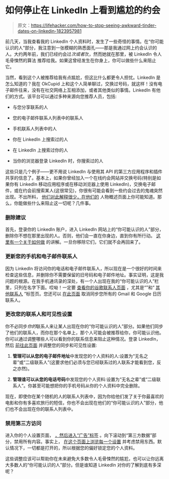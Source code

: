 # 如何停止在 LinkedIn 上看到尴尬的约会

> 原文：<https://lifehacker.com/how-to-stop-seeing-awkward-tinder-dates-on-linkedin-1823957981>

前几天，当我查看我的 LinkedIn 个人资料时，发生了一些奇怪的事情。在“你可能认识的人”部分，我注意到一张模糊的熟悉面孔——那是我通过网上约会认识的人。大约两年前，我们已经约会过*次或者*次，然而她就在那里，被 LinkedIn 令人毛骨悚然的算法 推荐给我。如果这曾经发生在你身上，你可以做些什么来阻止它。



当然，看到这个人被推荐给我有点尴尬，但这比什么都更令人担忧。LinkedIn 是怎么知道的？我在 OkCupid 上和这个人简单聊过，交换过号码，就这样！没有电子邮件往来，没有在社交网络上互相添加，或者其他类似的事情。LinkedIn 有他们的方式。该平台可以通过多种来源向您推荐人员，包括:

*   与您分享联系的人

*   您的电子邮件联系人列表中的联系人

*   手机联系人列表中的人

*   你在 LinkedIn 上搜索过的人

*   在 LinkedIn 上搜索过你的人
*   当你的浏览器登录 LinkedIn 时，你搜索过的人

这些只是几个例子——更不用说 LinkedIn 与使用其 API 的第三方应用程序和插件共享的信息了。基本上，如果你曾经加入一个在线约会网站并交换号码(特别是如果你有 LinkedIn 移动应用程序或在移动浏览器上使用 LinkedIn)，交换电子邮件，或在约会前搜索某人(这很常见)，你很有可能会看到一些约会过去的鬼魂突然出现。不出所料， [他们对此解释很少，在他们的](https://www.linkedin.com/help/linkedin/answer/29/people-you-may-know-feature-overview?lang=en) 人物概述页面上你可能知道。那么，你能做些什么来阻止这一切呢？几件事。

### **删除建议**

首先，登录你的 LinkedIn 账户，进入 LinkedIn 网站上的“你可能认识的人”部分，删除你不想在那里出现的人。否则，他们会一直在你身边，直到你有所行动。 [这里有一个关于如何做](https://www.linkedin.com/help/linkedin/answer/85350) 的讲解。一旦你移除它们，它们就不会再回来了。

### 更新您的手机和电子邮件联系人

因为 LinkedIn 将访问你的电话和电子邮件联系人，所以现在是一个很好的时间来检查这些信息，并删除你不需要保留的旧号码和电子邮件地址。事实证明，这是我问题的根源。在我手机通讯录的深处，有一个人出现在我的“你可能认识的人”栏里，只列在名字下面。哎呦！一定要 [查看你的谷歌联系人页面](https://contacts.google.com/u/0/) ，尤其是“”和“ [其他联系人](https://contacts.google.com/u/0/other) ”标签页。您还可以 [在此页面](https://www.linkedin.com/mynetwork/settings/manage-syncing/?trk=psettings_manage_contacts_prefs) 取消同步您所有的 Gmail 和 Google 日历联系人。

### 更改您的联系人和可见性设置

你不必同步*你的*联系人来让某人出现在你的“你可能认识的人”部分。如果他们同步了他们的联系人，而你在那个名单上，那个人可能会被推荐给你，你可能认识他。你可以通过调整哪些人可以看到你的联系信息来阻止这种情况。登录 LinkedIn，然后 [前往此页面](https://www.linkedin.com/psettings/visibility/phone) 并调整您的同步和可见性设置:

1.  **管理可以从您的电子邮件地址**中发现您的个人资料的人:设置为“无名之辈”或“二级联系人”(这要求他们必须与您已经联系过的人联系才能看到您，反之亦然)。

2.  **管理谁可以从您的电话号码**中发现您的个人资料:设置为“无名之辈”或“二级联系人”。你甚至可能想把你的手机号码从你的个人资料中完全删除。

现在，即使你在某个随机的人的联系人列表中，因为你给他们发了关于你最喜欢的电影和你有多喜欢旅行的短信，你也不会出现在他们的“你可能认识的人”部分，他们也不会出现在你的联系人列表中。

### 禁用第三方访问

进入你的个人设置页面， [，然后进入“广告”标签](https://www.linkedin.com/psettings/advertising) 。向下滚动到“第三方数据”部分，禁用所有内容。事实上， [在这个页面上浏览每一个设置](https://lifehacker.com/how-to-secure-your-online-accounts-by-revoking-access-f-1794631133) 并考虑禁用东西。默认情况下，一切都是打开的，所以根据您的偏好锁定您的个人资料。

这些调整应该可以帮助你在未来避免大多数令人毛骨悚然的尴尬，也可以让你远离大多数人的“你可能认识的人”部分。但是谁知道 LinkedIn 对你的了解到底有多深呢？